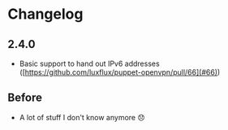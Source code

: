 # Changelog

## 2.4.0

* Basic support to hand out IPv6 addresses ([https://github.com/luxflux/puppet-openvpn/pull/66](#66))

## Before

* A lot of stuff I don't know anymore :disappointed:
